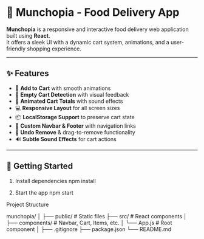# 🍔 Munchopia - Food Delivery App

**Munchopia** is a responsive and interactive food delivery web application built using **React**.  
It offers a sleek UI with a dynamic cart system, animations, and a user-friendly shopping experience.

---

## ✨ Features

- 🛒 **Add to Cart** with smooth animations
- 🧺 **Empty Cart Detection** with visual feedback
- 🎯 **Animated Cart Totals** with sound effects
- 💻 **Responsive Layout** for all screen sizes
- 📦 **LocalStorage Support** to preserve cart state
- 🧭 **Custom Navbar & Footer** with navigation links
- 🔄 **Undo Remove** & drag-to-remove functionality
- 🔊 **Subtle Sound Effects** for cart actions

---

## 🚀 Getting Started




1. Install dependencies
   npm install

2. Start the app
npm start


Project Structure

munchopia/
│
├── public/                  # Static files
├── src/                     # React components
│   ├── components/          # Navbar, Cart, Items, etc.
│   └── App.js               # Root component
│
├── .gitignore
├── package.json
└── README.md